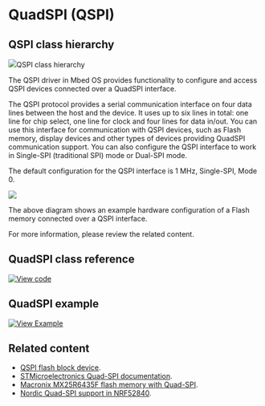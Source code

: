# QuadSPI (QSPI)

## QSPI class hierarchy

<span class="images">![](https://os.mbed.com/docs/mbed-os/development/mbed-os-api-doxy/classmbed_1_1_q_s_p_i.png)<span>QSPI class hierarchy</span></span>

The QSPI driver in Mbed OS provides functionality to configure and access QSPI devices connected over a QuadSPI interface.

The QSPI protocol provides a serial communication interface on four data lines between the host and the device. It uses up to six lines in total: one line for chip select, one line for clock and four lines for data in/out. You can use this interface for communication with QSPI devices, such as Flash memory, display devices and other types of devices providing QuadSPI communication support. You can also configure the QSPI interface to work in Single-SPI (traditional SPI) mode or Dual-SPI mode.

The default configuration for the QSPI interface is 1 MHz, Single-SPI, Mode 0.

<span class="images">![](../../../images/quadspi.png)</span>

The above diagram shows an example hardware configuration of a Flash memory connected over a QSPI interface.

For more information, please review the related content.

## QuadSPI class reference

[![View code](https://www.mbed.com/embed/?type=library)](https://os.mbed.com/docs/mbed-os/development/mbed-os-api-doxy/classmbed_1_1_q_s_p_i.html)

## QuadSPI example

 [![View Example](https://www.mbed.com/embed/?url=https://github.com/ARMmbed/mbed-os-snippet-QSPI/tree/v6.11)](https://github.com/ARMmbed/mbed-os-snippet-QSPI/blob/v6.11/main.cpp)

## Related content

- [QSPI flash block device](https://github.com/ARMmbed/qspif-blockdevice).
- [STMicroelectronics Quad-SPI documentation](https://www.st.com/content/ccc/resource/technical/document/application_note/group0/b0/7e/46/a8/5e/c1/48/01/DM00227538/files/DM00227538.pdf/jcr:content/translations/en.DM00227538.pdf).
- [Macronix MX25R6435F flash memory with Quad-SPI](http://www.macronix.com/Lists/Datasheet/Attachments/6270/MX25R6435F,%20Wide%20Range,%2064Mb,%20v1.4.pdf).
- [Nordic Quad-SPI support in NRF52840](http://infocenter.nordicsemi.com/pdf/nRF52840_OPS_v0.5.pdf).
